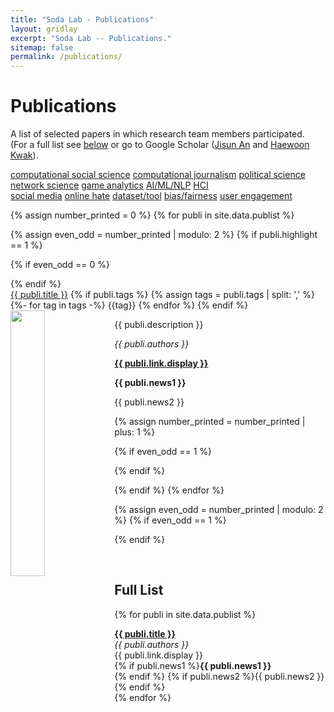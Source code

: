 ```yaml
---
title: "Soda Lab - Publications"
layout: gridlay
excerpt: "Soda Lab -- Publications."
sitemap: false
permalink: /publications/
---
```



# Publications

<!-- ## Group highlights -->

A list of selected papers in which research team members participated. <br/>
(For a full list see [below](#full-list) or go to Google Scholar ([Jisun An](https://scholar.google.com/citations?user=FYtw3zkAAAAJ&hl=en&oi=sra) and [Haewoon Kwak](https://scholar.google.com/citations?user=dcjrz5MAAAAJ&hl=en&oi=ao)).

<a href="/publications/css"><span class="label label-computational-social-science">computational social science</span></a>
<a href="/publications/cj"><span class="label label-computational-journalism">computational journalism</span></a>
<a href="/publications/pol"><span class="label label-political-science">political science</span></a>
<a href="/publications/net"><span class="label label-network-science">network science</span></a>
<a href="/publications/game"><span class="label label-game-analytics">game analytics</span></a>
<a href="/publications/ai"><span class="label label-ai-ml-nlp">AI/ML/NLP</span></a>
<a href="/publications/hci"><span class="label label-hci">HCI</span></a><br/>
<a href="/publications/sm"><span class="label label-social-media">social media</span></a> 
<a href="/publications/hate"><span class="label label-online-hate">online hate</span></a> 
<a href="/publications/data"><span class="label label-dataset-tool">dataset/tool</span></a> 
<a href="/publications/bias"><span class="label label-bias-fairness">bias/fairness</span></a> 
<a href="/publications/user"><span class="label label-user-engagement">user engagement</span></a> 

{% assign number_printed = 0 %}
{% for publi in site.data.publist %}

{% assign even_odd = number_printed | modulo: 2 %}
{% if publi.highlight == 1 %}

{% if even_odd == 0 %}
<div class="row">
{% endif %}

<div class="col-sm-6 clearfix">
 <div class="well">
  <a href="{{ publi.link.url }}"><pubtit>{{ publi.title }}</pubtit></a>
  {% if publi.tags %}
  {% assign tags = publi.tags | split: ',' %}
  {%- for tag in tags -%}
  <span class="label label-{{tag | downcase | strip | replace: ' ', '-' | replace: '/', '-'}}">{{tag}}</span>
  {% endfor %}
  {% endif %}
  <img src="{{ site.url }}{{ site.baseurl }}/images/pubpic/{{ publi.image }}" class="img-responsive" width="33%" style="float: left" />
  <p>{{ publi.description }}</p>
  <p><em>{{ publi.authors }}</em></p>
  <p><strong><a href="{{ publi.link.url }}">{{ publi.link.display }}</a></strong></p>
  <p class="text-danger"><strong> {{ publi.news1 }}</strong></p>
  <p> {{ publi.news2 }}</p>
 </div>
</div>

{% assign number_printed = number_printed | plus: 1 %}

{% if even_odd == 1 %}
</div>
{% endif %}

{% endif %}
{% endfor %}

{% assign even_odd = number_printed | modulo: 2 %}
{% if even_odd == 1 %}
</div>
{% endif %}

<p> &nbsp; </p>


## Full List

{% for publi in site.data.publist %}

  <a href="{{ publi.link.url }}"><b>{{ publi.title }} </b></a><br />
  <em>{{ publi.authors }} </em><br />{{ publi.link.display }}<br/>
  {% if publi.news1 %}<b>{{ publi.news1 }}</b><br/>{% endif %}
  {% if publi.news2 %}{{ publi.news2 }}{% endif %}  
{% endfor %}
